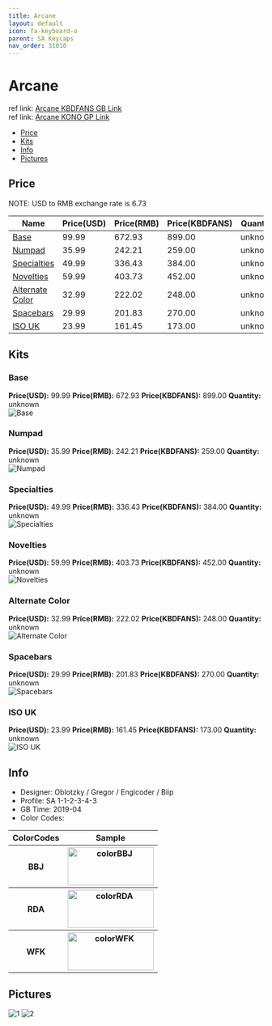 ```yaml
---
title: Arcane
layout: default
icon: fa-keyboard-o
parent: SA Keycaps
nav_order: 31010
---
```


# Arcane

ref link: [Arcane KBDFANS GB Link](https://item.taobao.com/item.htm?spm=a230r.1.14.1.6d127bfcIp4HGy&id=592719002109&ns=1&abbucket=20#detail)  
ref link: [Arcane KONO GP Link](https://kono.store/products/sa-arcane)

* [Price](#price)
* [Kits](#kits)
* [Info](#info)
* [Pictures](#pictures)


## Price  
NOTE: USD to RMB exchange rate is 6.73

| Name          | Price(USD)   | Price(RMB)   |  Price(KBDFANS) | Quantity |
| ------------- | ------------ | ------------ |  ---------- | -------- |
|[Base](#base)|99.99|672.93|899.00|unknown|
|[Numpad](#numpad)|35.99|242.21|259.00|unknown|
|[Specialties](#specialties)|49.99|336.43|384.00|unknown|
|[Novelties](#novelties)|59.99|403.73|452.00|unknown|
|[Alternate Color](#alternate-color)|32.99|222.02|248.00|unknown|
|[Spacebars](#spacebars)|29.99|201.83|270.00|unknown|
|[ISO UK](#iso-uk)|23.99|161.45|173.00|unknown|


## Kits
### Base
**Price(USD):** 99.99   **Price(RMB):** 672.93   **Price(KBDFANS):** 899.00    **Quantity:** unknown  
<img src="{{ 'assets/images/sa-keycaps/arcane/kits_pics/base.jpg' | relative_url }}" alt="Base" class="image featured">

### Numpad
**Price(USD):** 35.99   **Price(RMB):** 242.21    **Price(KBDFANS):** 259.00    **Quantity:** unknown  
<img src="{{ 'assets/images/sa-keycaps/arcane/kits_pics/numpad.jpg' | relative_url }}" alt="Numpad" class="image featured">

### Specialties
**Price(USD):** 49.99   **Price(RMB):** 336.43    **Price(KBDFANS):** 384.00    **Quantity:** unknown  
<img src="{{ 'assets/images/sa-keycaps/arcane/kits_pics/specialties.jpg' | relative_url }}" alt="Specialties" class="image featured">

### Novelties
**Price(USD):** 59.99   **Price(RMB):** 403.73   **Price(KBDFANS):** 452.00    **Quantity:** unknown  
<img src="{{ 'assets/images/sa-keycaps/arcane/kits_pics/novelties.jpg' | relative_url }}" alt="Novelties" class="image featured">

### Alternate Color
**Price(USD):** 32.99   **Price(RMB):** 222.02   **Price(KBDFANS):** 248.00    **Quantity:** unknown  
<img src="{{ 'assets/images/sa-keycaps/arcane/kits_pics/alternate-color.jpg' | relative_url }}" alt="Alternate Color" class="image featured">

### Spacebars
**Price(USD):** 29.99   **Price(RMB):** 201.83    **Price(KBDFANS):** 270.00    **Quantity:** unknown  
<img src="{{ 'assets/images/sa-keycaps/arcane/kits_pics/spacebars.jpg' | relative_url }}" alt="Spacebars" class="image featured">

### ISO UK
**Price(USD):** 23.99   **Price(RMB):** 161.45    **Price(KBDFANS):** 173.00    **Quantity:** unknown  
<img src="{{ 'assets/images/sa-keycaps/arcane/kits_pics/iso-uk.jpg' | relative_url }}" alt="ISO UK" class="image featured">


## Info
* Designer: Oblotzky / Gregor / Engicoder / Biip
* Profile: SA 1-1-2-3-4-3
* GB Time: 2019-04
* Color Codes:  
<table style="width:100%">
  <tr>
    <th>ColorCodes</th>
    <th>Sample</th>
  </tr>
  <tr>
    <th>BBJ</th>
    <th><img src="{{ 'assets/images/sa-keycaps/SP_ColorCodes/abs/SP_Abs_ColorCodes_BBJ.png' | relative_url }}" alt="colorBBJ" height="75" width="170"></th>
  </tr>
  <tr>
    <th>RDA</th>
    <th><img src="{{ 'assets/images/sa-keycaps/SP_ColorCodes/abs/SP_Abs_ColorCodes_RDA.png' | relative_url }}" alt="colorRDA" height="75" width="170"></th>
  </tr>
  <tr>
    <th>WFK</th>
    <th><img src="{{ 'assets/images/sa-keycaps/SP_ColorCodes/abs/SP_Abs_ColorCodes_WFK.png' | relative_url }}" alt="colorWFK" height="75" width="170"></th>
  </tr>
</table>


## Pictures
<img src="{{ 'assets/images/sa-keycaps/arcane/rendering_pics/1.jpg' | relative_url }}" alt="1" class="image featured">
<img src="{{ 'assets/images/sa-keycaps/arcane/rendering_pics/2.jpg' | relative_url }}" alt="2" class="image featured">

